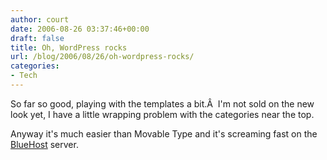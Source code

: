 ```yaml
---
author: court
date: 2006-08-26 03:37:46+00:00
draft: false
title: Oh, WordPress rocks
url: /blog/2006/08/26/oh-wordpress-rocks/
categories:
- Tech
---
```


So far so good, playing with the templates a bit.Â  I'm not sold on the new look yet, I have a little wrapping problem with the categories near the top.

Anyway it's much easier than Movable Type and it's screaming fast on the [BlueHost](http://bluehost.com) server.
